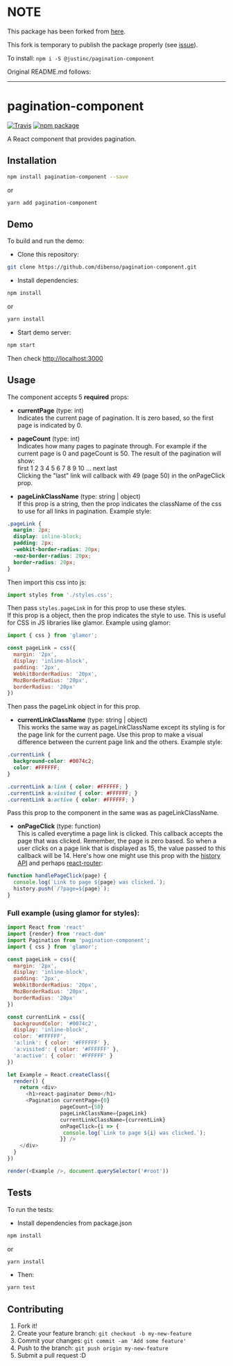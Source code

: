 # NOTE

This package has been forked from [here](https://github.com/dibenso/pagination-component).

This fork is temporary to publish the package properly (see [issue](https://github.com/dibenso/pagination-component/issues/1)).

To install: `npm i -S @justinc/pagination-component`

Original README.md follows:

- - -

# pagination-component

[![Travis][build-badge]][build]
[![npm package][npm-badge]][npm]

A React component that provides pagination.  

## Installation    
```sh
npm install pagination-component --save
```     
or     
```sh
yarn add pagination-component
```     

## Demo     
To build and run the demo:      
* Clone this repository:
```sh
git clone https://github.com/dibenso/pagination-component.git
```     
* Install dependencies:    
```sh
npm install
```
or    
```sh
yarn install
```
* Start demo server:
```sh
npm start
```
    
Then check [http://localhost:3000]()     

## Usage    
The component accepts 5 **required** props:     
* **currentPage** (type: int)     
Indicates the current page of pagination. It is zero based, so the first page is indicated by 0.     


* **pageCount** (type: int)    
Indicates how many pages to paginate through. For example if the current page is 0 and pageCount is 50. The result of the pagination will show:     
first 1 2 3 4 5 6 7 8 9 10 ... next last     
Clicking the "last" link will callback with 49 (page 50) in the onPageClick prop.     


* **pageLinkClassName** (type: string | object)       
If this prop is a string, then the prop indicates the className of the css to use for all links in pagination. Example style:     
```css
.pageLink {
  margin: 2px;
  display: inline-block;
  padding: 2px;
  -webkit-border-radius: 20px;
  -moz-border-radius: 20px;
  border-radius: 20px;
}
```  
Then import this css into js:     
```javascript
import styles from './styles.css';
```
Then pass ``styles.pageLink`` in for this prop to use these styles.     
If this prop is a object, then the prop indicates the style to use. This is useful for CSS in JS libraries like glamor. Example using glamor:     
```javascript
import { css } from 'glamor';

const pageLink = css({
  margin: '2px',
  display: 'inline-block',
  padding: '2px',
  WebkitBorderRadius: '20px',
  MozBorderRadius: '20px',
  borderRadius: '20px'
})
```
Then pass the pageLink object in for this prop.
  
  
* **currentLinkClassName** (type: string | object)      
This works the same way as pageLinkClassName except its styling is for the page link for the current page. Use this prop to make a visual difference between the current page link and the others. Example style:     
```css
.currentLink {
  background-color: #0074c2;
  color: #FFFFFF;
}

.currentLink a:link { color: #FFFFFF; }
.currentLink a:visited { color: #FFFFFF; }
.currentLink a:active { color: #FFFFFF; }
```      
Pass this prop to the component in the same was as pageLinkClassName.  
     
         
* **onPageClick** (type: function)     
This is called everytime a page link is clicked. This callback accepts the page that was clicked. Remember, the page is zero based. So when a user clicks on a page link that is displayed as 15, the value passed to this callback will be 14. Here's how one might use this prop with the [history API](https://github.com/ReactTraining/history) and perhaps [react-router](https://github.com/ReactTraining/react-router):     
```javascript
function handlePageClick(page) {
  console.log(`Link to page ${page} was clicked.`);
  history.push(`/?page=${page}`);
}
```       

### Full example (using glamor for styles):
```javascript
import React from 'react'
import {render} from 'react-dom'
import Pagination from 'pagination-component';
import { css } from 'glamor';

const pageLink = css({
  margin: '2px',
  display: 'inline-block',
  padding: '2px',
  WebkitBorderRadius: '20px',
  MozBorderRadius: '20px',
  borderRadius: '20px'
})

const currentLink = css({
  backgroundColor: '#0074c2',
  display: 'inline-block',
  color: '#FFFFFF',
  'a:link': { color: '#FFFFFF' },
  'a:visited': { color: '#FFFFFF' },
  'a:active': { color: '#FFFFFF' }
})

let Example = React.createClass({
  render() {
    return <div>
      <h1>react-paginator Demo</h1>
      <Pagination currentPage={0}
                 pageCount={50}
                 pageLinkClassName={pageLink}
                 currentLinkClassName={currentLink}
                 onPageClick={i => {
                  console.log(`Link to page ${i} was clicked.`);
                 }} />
    </div>
  }
})

render(<Example />, document.querySelector('#root'))
```


## Tests
To run the tests:      
* Install dependencies from package.json   
```sh
npm install
```     
or     
```sh
yarn install
```       
* Then:     
```sh
yarn test
```      
      
            
## Contributing

1. Fork it!
2. Create your feature branch: `git checkout -b my-new-feature`
3. Commit your changes: `git commit -am 'Add some feature'`
4. Push to the branch: `git push origin my-new-feature`
5. Submit a pull request :D

[build-badge]: https://img.shields.io/travis/dibenso/pagination-component/master.png?style=flat-square
[build]: https://travis-ci.org/dibenso/pagination-component

[npm-badge]: https://img.shields.io/npm/v/pagination-component.png?style=flat-square
[npm]: https://www.npmjs.org/package/pagination-component
